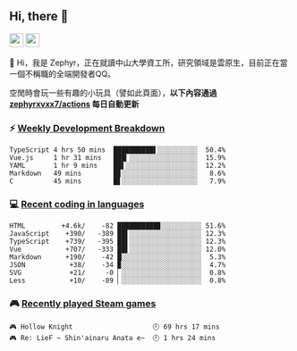 <!--
**zephyrxvxx7/zephyrxvxx7** is a ✨ _special_ ✨ repository because its `README.md` (this file) appears on your GitHub profile.

Here are some ideas to get you started:

- 🔭 I’m currently working on ...
- 🌱 I’m currently learning ...
- 👯 I’m looking to collaborate on ...
- 🤔 I’m looking for help with ...
- 💬 Ask me about ...
- 📫 How to reach me: ...
- 😄 Pronouns: ...
- ⚡ Fun fact: ...
-->

## Hi, there 👋

<a href="https://www.instagram.com/zephyrxvxx7/"><img src="https://img.shields.io/badge/instagram-3f729b?&style=for-the-badge&logo=instagram&logoColor=white" height=25></a>
<a href="https://zephyrxvxx7.ninja/"><img src="https://img.shields.io/badge/blog-gray?&style=for-the-badge&logo=hexo&logoColor=white" height=25></a>

👋 Hi，我是 Zephyr，正在就讀中山大學資工所，研究領域是雲原生，目前正在當一個不稱職的全端開發者QQ。

空閒時會玩一些有趣的小玩具（譬如此頁面），**以下內容通過 [zephyrxvxx7/actions](https://github.com/zephyrxvxx7/zephyrxvxx7/actions) 每日自動更新**

### ⚡ [Weekly Development Breakdown](https://gist.github.com/zephyrxvxx7/ee1787313f0772b51494d051b5edde7f)

<!-- code_time start -->

```text
TypeScript 4 hrs 50 mins  ██████████▌░░░░░░░░░░  50.4%
Vue.js     1 hr 31 mins   ███▎░░░░░░░░░░░░░░░░░  15.9%
YAML       1 hr 9 mins    ██▌░░░░░░░░░░░░░░░░░░  12.2%
Markdown   49 mins        █▊░░░░░░░░░░░░░░░░░░░   8.6%
C          45 mins        █▋░░░░░░░░░░░░░░░░░░░   7.9%
```

<!-- code_time end -->

### 💻 [Recent coding in languages](https://gist.github.com/zephyrxvxx7/08c5ff0fead26978490fef5d749f43ea)

<!-- code_diff start -->

```text
HTML         +4.6k/    -82 ██████████▊░░░░░░░░░░ 51.6%
JavaScript    +390/   -389 ██▌░░░░░░░░░░░░░░░░░░ 12.3%
TypeScript    +739/   -395 ██▌░░░░░░░░░░░░░░░░░░ 12.3%
Vue           +707/   -333 ██▌░░░░░░░░░░░░░░░░░░ 12.0%
Markdown      +190/    -42 █░░░░░░░░░░░░░░░░░░░░  5.3%
JSON           +38/    -34 ▉░░░░░░░░░░░░░░░░░░░░  4.7%
SVG            +21/     -0 ▏░░░░░░░░░░░░░░░░░░░░  0.8%
Less           +10/    -89 ▏░░░░░░░░░░░░░░░░░░░░  0.8%
```

<!-- code_diff end -->

### 🎮 [Recently played Steam games](https://gist.github.com/zephyrxvxx7/f77b8978877f959b69d84723c43a4a64)

<!-- steam_time start -->

```text
🎮 Hollow Knight                    🕘 69 hrs 17 mins
🎮 Re: LieF ~ Shin'ainaru Anata e~  🕘 1 hrs 24 mins
```

<!-- steam_time end -->

